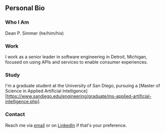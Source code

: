 ## Personal Bio

### Who I Am
Dean P. Simmer (he/him/his)

### Work
I work as a senior leader in software engineering in Detroit, Michigan, focused on using APIs and services to enable consumer experiences.  

### Study
I'm a graduate student at the University of San Diego, pursuing a [Master of Science in Applied Artificial Intelligence][https://www.sandiego.edu/engineering/graduate/ms-applied-artificial-intelligence.php].


### Contact

Reach me via [email](https://www.deanpsimmer.com/contact/) or on [LinkedIn](https://www.linkedin.com/in/deanpsimmer/) if that's your preference.

<!--
**mojodean/mojodean** is a ✨ _special_ ✨ repository because its `README.md` (this file) appears on your GitHub profile.

Here are some ideas to get you started:

- 🔭 I’m currently working on ...
- 🌱 I’m currently learning ...
- 👯 I’m looking to collaborate on ...
- 🤔 I’m looking for help with ...
- 💬 Ask me about ...
- 📫 How to reach me: ...
- 😄 Pronouns: ...
- ⚡ Fun fact: ...
-->
